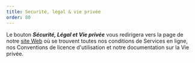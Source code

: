 ```yaml
---
title: Securité, légal & vie privée
order: 80
---
```

Le bouton ***Sécurité, Légal et Vie privée*** vous redirigera vers la page de notre [site Web](https://devolutions.net/fr/legal) où se trouvent toutes nos conditions de Services en ligne, nos Conventions de licence d'utilisation et notre documentation sur la Vie privée. 